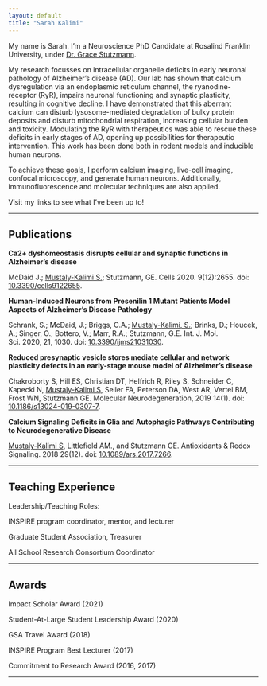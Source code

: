 ```yaml
---
layout: default
title: "Sarah Kalimi"
---
```



My name is Sarah. I’m a Neuroscience PhD Candidate at Rosalind Franklin University, under [Dr. Grace Stutzmann](https://www.rosalindfranklin.edu/academics/faculty/grace-e-stutzmann/).

My research focusses on intracellular organelle deficits in early neuronal pathology of Alzheimer’s disease (AD). Our lab has shown that calcium dysregulation via an endoplasmic reticulum channel, the ryanodine-receptor (RyR), impairs neuronal functioning and synaptic plasticity, resulting in cognitive decline. I have demonstrated that this aberrant calcium can disturb lysosome-mediated degradation of bulky protein deposits and disturb mitochondrial respiration, increasing cellular burden and toxicity.  Modulating the RyR with therapeutics was able to rescue these deficits in early stages of AD, opening up possibilities for therapeutic intervention.  This work has been done both in rodent models and inducible human neurons.

To achieve these goals, I perform calcium imaging, live-cell imaging, confocal microscopy, and generate human neurons. Additionally, immunofluorescence and molecular techniques are also applied.

Visit my links to see what I’ve been up to!

---

## Publications

<!-- **Altis: Modernizing GPGPU Benchmarks** -->
<!-- <u>Bodun Hu</u>, [Christopher J. Rossbach](https://www.cs.utexas.edu/~rossbach/) -->
<!-- In *Proceedings of the 2020 IEEE International Symposium on Performance Analysis of Systems and Software (ISPASS)*. 2020 -->
<!-- [pdf](https://ieeexplore.ieee.org/document/9238617) | [video](https://www.youtube.com/watch?v=mRkcmjGzytY) | [code](https://github.com/utcs-scea/altis) | [website](https://utcs-scea.github.io/altis/) -->

<!-- [Complete Publications](./publications) -->

**Ca2+ dyshomeostasis disrupts cellular and synaptic functions in Alzheimer’s disease**

McDaid J.; <u>Mustaly-Kalimi S.</u>; Stutzmann, GE.
Cells 2020. 9(12):2655. doi: [10.3390/cells9122655](https://pubmed.ncbi.nlm.nih.gov/33321866/).

**Human-Induced Neurons from Presenilin 1 Mutant Patients Model Aspects of Alzheimer’s Disease Pathology**

Schrank, S.; McDaid, J.; Briggs, C.A.; <u>Mustaly-Kalimi, S.</u>; Brinks, D.; Houcek, A.; Singer, O.; Bottero, V.; Marr, R.A.; Stutzmann, G.E.
Int. J. Mol. Sci. 2020, 21, 1030. doi: [10.3390/ijms21031030](https://pubmed.ncbi.nlm.nih.gov/32033164/).

**Reduced presynaptic vesicle stores mediate cellular and network plasticity defects in an early-stage mouse model of Alzheimer’s disease**

Chakroborty S, Hill ES, Christian DT, Helfrich R, Riley S, Schneider C, Kapecki N, <u>Mustaly-Kalimi S</u>, Seiler FA, Peterson DA, West AR, Vertel BM, Frost WN, Stutzmann GE.
Molecular Neurodegeneration, 2019 14(1). doi: [10.1186/s13024-019-0307-7](https://pubmed.ncbi.nlm.nih.gov/30670054/).

**Calcium Signaling Deficits in Glia and Autophagic Pathways Contributing to Neurodegenerative Disease**

<u>Mustaly-Kalimi S</u>, Littlefield AM., and Stutzmann GE.
Antioxidants & Redox Signaling. 2018 29(12). doi: [10.1089/ars.2017.7266](https://pubmed.ncbi.nlm.nih.gov/29634342/).

---

## Teaching Experience
Leadership/Teaching Roles:

INSPIRE program coordinator, mentor, and lecturer

Graduate Student Association, Treasurer

All School Research Consortium Coordinator

---

## Awards

Impact Scholar Award (2021)

Student-At-Large Student Leadership Award (2020)

GSA Travel Award (2018)

INSPIRE Program Best Lecturer (2017)

Commitment to Research Award (2016, 2017)


---

<!-- ## Useful Links -->

<!-- [Machine Learning System Resources](https://www.bodunhu.com/blog/posts/machine-learning-system-resources/) -->
<!-- [UTNS Lab](https://utns.cs.utexas.edu/) -->
<!-- [SCEA Lab](https://github.com/utcs-scea) -->
<!-- [Laboratory for Advanced Systems Research](https://www.cs.utexas.edu/lasr/) -->
<!-- [Misc.](/misc) -->
<!-- [Notes](https://pages.github.austin.utexas.edu/bh28324/notes/) -->

<!-- --- -->
